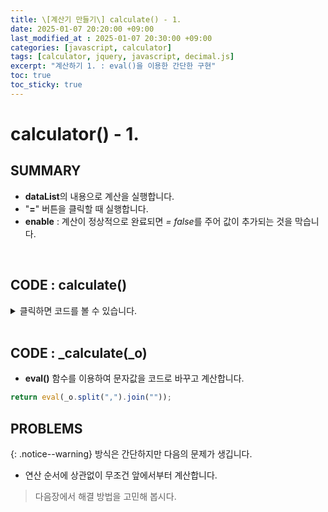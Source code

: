 ```yaml
---
title: \[계산기 만들기\] calculate() - 1.
date: 2025-01-07 20:20:00 +09:00
last_modified_at : 2025-01-07 20:30:00 +09:00
categories: [javascript, calculator]
tags: [calculator, jquery, javascript, decimal.js]
excerpt: "계산하기 1. : eval()을 이용한 간단한 구현"
toc: true
toc_sticky: true
---
```


# calculator() - 1.

## SUMMARY
- **dataList**의 내용으로 계산을 실행합니다.
- "**=**" 버튼을 클릭할 때 실행합니다.
- **enable** : 계산이 정상적으로 완료되면 *= false*를 주어 값이 추가되는 것을 막습니다.

<br/>

## CODE : calculate()
<details>
  <summary>클릭하면 코드를 볼 수 있습니다.</summary>
  <div markdown="1">

```javascript

function calculate() {
  const owner = this;

  // 형식이 완전치 않음
  if (owner.dataList == null || owner.dataList.length <= 2) {
    return null;
  }

  // 괄호 갯수 오류
  if (!_checkBracket(owner.dataList)) {
    return null;
  }

  // 값 입력을 막을 준비
  owner.enable = false;

  let o = owner.dataList.toString().replace(" ", "");

  // 코드 구성
  try {
    let output = _calculate(o);
    // _calculate를 실행 중 문제가 발생하면 null을 반환하고, 이런 경우 현재 뷰어 상태 유지
    if (output == null) update.call(owner);
    // 계산값 출력
    else {
      update.call(owner, `<span class="item answer">= ${output}</span>`);
      owner.isCalculated = true;
    }
  }
  catch (error) {
    //알 수 없는 에러 발생
  }

  // inner methods
  function _calculate(_o) { };
}

```
  </div>
</details>

<br/>

## CODE : _calculate(_o)

- **eval()** 함수를 이용하여 문자값을 코드로 바꾸고 계산합니다.

```javascript
return eval(_o.split(",").join(""));
```

## PROBLEMS

{: .notice--warning}
방식은 간단하지만 다음의 문제가 생깁니다.

- 연산 순서에 상관없이 무조건 앞에서부터 계산합니다.

> 다음장에서 해결 방법을 고민해 봅시다.

<br/>